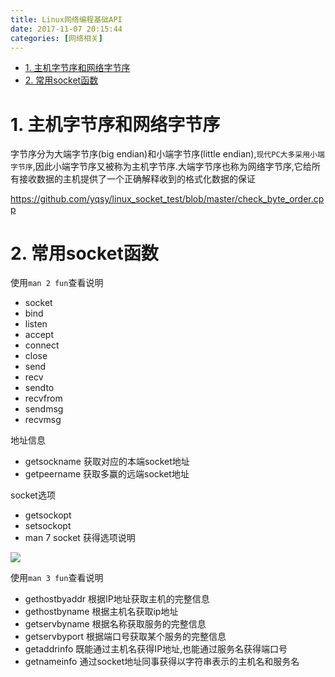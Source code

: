 ```yaml
---
title: Linux网络编程基础API
date: 2017-11-07 20:15:44
categories: [网络相关]
---
```


<!-- TOC -->

- [1. 主机字节序和网络字节序](#1-主机字节序和网络字节序)
- [2. 常用socket函数](#2-常用socket函数)

<!-- /TOC -->

<a id="markdown-1-主机字节序和网络字节序" name="1-主机字节序和网络字节序"></a>
# 1. 主机字节序和网络字节序

字节序分为大端字节序(big endian)和小端字节序(little endian),`现代PC大多采用小端字节序`,因此小端字节序又被称为主机字节序.大端字节序也称为网络字节序,它给所有接收数据的主机提供了一个正确解释收到的格式化数据的保证

https://github.com/yqsy/linux_socket_test/blob/master/check_byte_order.cpp


<a id="markdown-2-常用socket函数" name="2-常用socket函数"></a>
# 2. 常用socket函数

使用`man 2 fun`查看说明

* socket
* bind
* listen
* accept
* connect
* close
* send
* recv
* sendto
* recvfrom
* sendmsg
* recvmsg

地址信息
* getsockname 获取对应的本端socket地址
* getpeername 获取多赢的远端socket地址

socket选项
* getsockopt  
* setsockopt
* man 7 socket 获得选项说明

![](http://ouxarji35.bkt.clouddn.com/snipaste_20171109_151310.png)

使用`man 3 fun`查看说明

* gethostbyaddr 根据IP地址获取主机的完整信息
* gethostbyname 根据主机名获取ip地址
* getservbyname 根据名称获取服务的完整信息
* getservbyport 根据端口号获取某个服务的完整信息
* getaddrinfo 既能通过主机名获得IP地址,也能通过服务名获得端口号
* getnameinfo 通过socket地址同事获得以字符串表示的主机名和服务名

